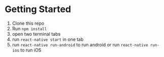 # Getting Started
 1. Clone this repo
 2. Run `npm install`
 3. open two terminal tabs
 4. run `react-native start` in one tab
 5. run `react-native run-android` to run android or run `react-native run-ios` to run iOS
 
